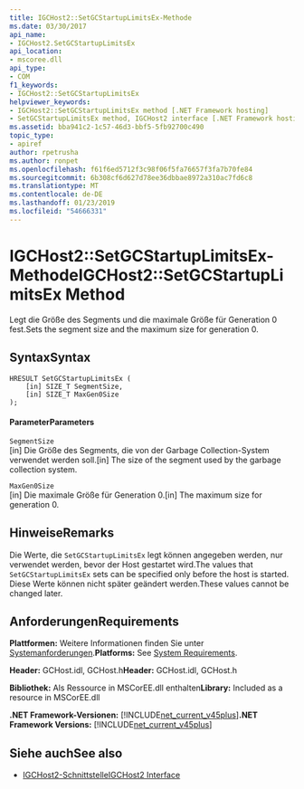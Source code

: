 ```yaml
---
title: IGCHost2::SetGCStartupLimitsEx-Methode
ms.date: 03/30/2017
api_name:
- IGCHost2.SetGCStartupLimitsEx
api_location:
- mscoree.dll
api_type:
- COM
f1_keywords:
- IGCHost2::SetGCStartupLimitsEx
helpviewer_keywords:
- IGCHost2::SetGCStartupLimitsEx method [.NET Framework hosting]
- SetGCStartupLimitsEx method, IGCHost2 interface [.NET Framework hosting]
ms.assetid: bba941c2-1c57-46d3-bbf5-5fb92700c490
topic_type:
- apiref
author: rpetrusha
ms.author: ronpet
ms.openlocfilehash: f61f6ed5712f3c98f06f5fa76657f3fa7b70fe84
ms.sourcegitcommit: 6b308cf6d627d78ee36dbbae8972a310ac7fd6c8
ms.translationtype: MT
ms.contentlocale: de-DE
ms.lasthandoff: 01/23/2019
ms.locfileid: "54666331"
---
```

# <a name="igchost2setgcstartuplimitsex-method"></a><span data-ttu-id="3e920-102">IGCHost2::SetGCStartupLimitsEx-Methode</span><span class="sxs-lookup"><span data-stu-id="3e920-102">IGCHost2::SetGCStartupLimitsEx Method</span></span>
<span data-ttu-id="3e920-103">Legt die Größe des Segments und die maximale Größe für Generation 0 fest.</span><span class="sxs-lookup"><span data-stu-id="3e920-103">Sets the segment size and the maximum size for generation 0.</span></span>  
  
## <a name="syntax"></a><span data-ttu-id="3e920-104">Syntax</span><span class="sxs-lookup"><span data-stu-id="3e920-104">Syntax</span></span>  
  
```  
HRESULT SetGCStartupLimitsEx (  
    [in] SIZE_T SegmentSize,  
    [in] SIZE_T MaxGen0Size  
);  
```  
  
#### <a name="parameters"></a><span data-ttu-id="3e920-105">Parameter</span><span class="sxs-lookup"><span data-stu-id="3e920-105">Parameters</span></span>  
 `SegmentSize`  
 <span data-ttu-id="3e920-106">[in] Die Größe des Segments, die von der Garbage Collection-System verwendet werden soll.</span><span class="sxs-lookup"><span data-stu-id="3e920-106">[in] The size of the segment used by the garbage collection system.</span></span>  
  
 `MaxGen0Size`  
 <span data-ttu-id="3e920-107">[in] Die maximale Größe für Generation 0.</span><span class="sxs-lookup"><span data-stu-id="3e920-107">[in] The maximum size for generation 0.</span></span>  
  
## <a name="remarks"></a><span data-ttu-id="3e920-108">Hinweise</span><span class="sxs-lookup"><span data-stu-id="3e920-108">Remarks</span></span>  
 <span data-ttu-id="3e920-109">Die Werte, die `SetGCStartupLimitsEx` legt können angegeben werden, nur verwendet werden, bevor der Host gestartet wird.</span><span class="sxs-lookup"><span data-stu-id="3e920-109">The values that `SetGCStartupLimitsEx` sets can be specified only before the host is started.</span></span> <span data-ttu-id="3e920-110">Diese Werte können nicht später geändert werden.</span><span class="sxs-lookup"><span data-stu-id="3e920-110">These values cannot be changed later.</span></span>  
  
## <a name="requirements"></a><span data-ttu-id="3e920-111">Anforderungen</span><span class="sxs-lookup"><span data-stu-id="3e920-111">Requirements</span></span>  
 <span data-ttu-id="3e920-112">**Plattformen:** Weitere Informationen finden Sie unter [Systemanforderungen](../../../../docs/framework/get-started/system-requirements.md).</span><span class="sxs-lookup"><span data-stu-id="3e920-112">**Platforms:** See [System Requirements](../../../../docs/framework/get-started/system-requirements.md).</span></span>  
  
 <span data-ttu-id="3e920-113">**Header:** GCHost.idl, GCHost.h</span><span class="sxs-lookup"><span data-stu-id="3e920-113">**Header:** GCHost.idl, GCHost.h</span></span>  
  
 <span data-ttu-id="3e920-114">**Bibliothek:** Als Ressource in MSCorEE.dll enthalten</span><span class="sxs-lookup"><span data-stu-id="3e920-114">**Library:** Included as a resource in MSCorEE.dll</span></span>  
  
 <span data-ttu-id="3e920-115">**.NET Framework-Versionen:** [!INCLUDE[net_current_v45plus](../../../../includes/net-current-v45plus-md.md)]</span><span class="sxs-lookup"><span data-stu-id="3e920-115">**.NET Framework Versions:** [!INCLUDE[net_current_v45plus](../../../../includes/net-current-v45plus-md.md)]</span></span>  
  
## <a name="see-also"></a><span data-ttu-id="3e920-116">Siehe auch</span><span class="sxs-lookup"><span data-stu-id="3e920-116">See also</span></span>
- [<span data-ttu-id="3e920-117">IGCHost2-Schnittstelle</span><span class="sxs-lookup"><span data-stu-id="3e920-117">IGCHost2 Interface</span></span>](../../../../docs/framework/unmanaged-api/hosting/igchost2-interface.md)
